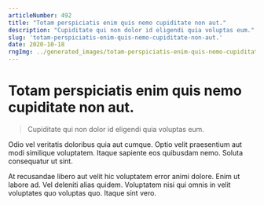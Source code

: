 ```yaml
---
articleNumber: 492
title: "Totam perspiciatis enim quis nemo cupiditate non aut."
description: "Cupiditate qui non dolor id eligendi quia voluptas eum."
slug: 'totam-perspiciatis-enim-quis-nemo-cupiditate-non-aut.'
date: 2020-10-18
rngImg: ../generated_images/totam-perspiciatis-enim-quis-nemo-cupiditate-non-aut..jpg
---
```


# Totam perspiciatis enim quis nemo cupiditate non aut.

> Cupiditate qui non dolor id eligendi quia voluptas eum.

Odio vel veritatis doloribus quia aut cumque. Optio velit praesentium aut modi similique voluptatem. Itaque sapiente eos quibusdam nemo. Soluta consequatur ut sint.
 At recusandae libero aut velit hic voluptatem error animi dolore. Enim ut labore ad. Vel deleniti alias quidem. Voluptatem nisi qui omnis in velit voluptates quo voluptas quo. Itaque sint vero.
